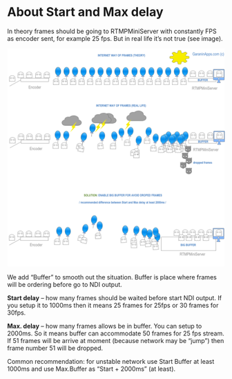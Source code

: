 **About Start and Max delay**
==

In theory frames should be going to RTMPMiniServer with constantly FPS as encoder sent, for example 25 fps. But in real life it’s not true (see image).

![](a2.png)

We add “Buffer” to smooth out the situation. Buffer is place where frames will be ordering before go to NDI output.

**Start delay** – how many frames should be waited before start NDI output.
If you setup it to 1000ms then it means 25 frames for 25fps or 30 frames for 30fps.


**Max. delay** – how many frames allows be in buffer. You can setup to 2000ms. So it means buffer can accommodate 50 frames for 25 fps stream.
If 51 frames will be arrive at moment (because network may be “jump”) then frame number 51 will be dropped.

Common recommendation: for unstable network use Start Buffer at least 1000ms and use Max.Buffer as “Start + 2000ms” (at least).
